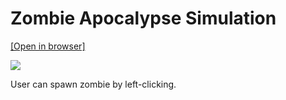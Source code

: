 # Zombie Apocalypse Simulation

[[Open in browser]](http://iamfranco.github.io/zombieInteractive/)

![](zombie.gif)

User can spawn zombie by left-clicking.